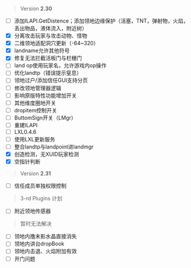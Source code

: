  > Version **2.30**
 - [ ] 添加ILAPI.GetDistence；添加领地边缘保护（活塞，TNT，弹射物，火焰，丢出物品，液体流入，附近树）
 - [x] 分离攻击玩家与攻击动物、怪物
 - [x] 二维领地适配洞穴更新（-64~320）
 - [x] landname允许其他符号
 - [x] 修复无法拦截活板门与栏栅门
 - [ ] land op使用玩家名，允许游戏内op操作
 - [ ] 优化landtp（错误提示窒息）
 - [ ] 领地过户/添加信任GUI支持分页
 - [ ] 修改领地管理器逻辑
 - [ ] 影响原版特性功能增加开关
 - [ ] 其他维度圈地开关
 - [ ] dropitem控制开关
 - [ ] ButtomSign开关（LMgr）
 - [ ] 重建ILAPI
 - [ ] LXL0.4.6
 - [ ] 使用LXL更新服务
 - [ ] 整合landtp与landpoint进landmgr
 - [x] 创造检测，无XUID玩家检测
 - [x] 空指针判断

> Version **2.31**
 - [ ] 信任成员单独权限控制

 > 3-rd Plugins 计划
 - [ ] 附近领地传感器

 > 暂时无法解决
 - [ ] 领地内撸末影水晶直接消失
 - [ ] 领地内讲台dropBook
 - [ ] 领地内击退、火焰附加有效
 - [ ] 开门问题